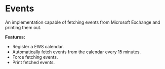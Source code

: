 # Events

An implementation capable of fetching events from Microsoft Exchange and printing them out.

**Features:**

* Register a EWS calendar.
* Automatically fetch events from the calendar every 15 minutes.
* Force fetching events.
* Print fetched events.


